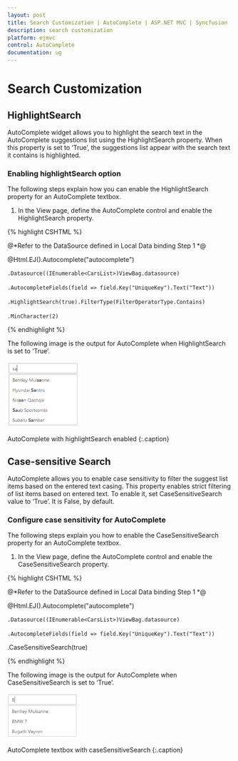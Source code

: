 ```yaml
---
layout: post
title: Search Customization | AutoComplete | ASP.NET MVC | Syncfusion
description: search customization
platform: ejmvc
control: AutoComplete
documentation: ug
---
```


# Search Customization

## HighlightSearch

AutoComplete widget allows you to highlight the search text in the AutoComplete suggestions list using the HighlightSearch property. When this property is set to ‘True’, the suggestions list appear with the search text it contains is highlighted.

### Enabling highlightSearch option

The following steps explain how you can enable the HighlightSearch property for an AutoComplete textbox.



1. In the View page, define the AutoComplete control and enable the HighlightSearch property.


{% highlight CSHTML %}


@*Refer to the DataSource defined in Local Data binding Step 1 *@

@Html.EJ().Autocomplete("autocomplete")

    .Datasource((IEnumerable<CarsList>)ViewBag.datasource)

    .AutocompleteFields(field => field.Key("UniqueKey").Text("Text"))

    .HighlightSearch(true).FilterType(FilterOperatorType.Contains)

    .MinCharacter(2)

{% endhighlight %}





The following image is the output for AutoComplete when HighlightSearch is set to ‘True’.

![](Search-Customization_images/Search-Customization_img1.png)

AutoComplete with highlightSearch enabled
{:.caption}

## Case-sensitive Search

AutoComplete allows you to enable case sensitivity to filter the suggest list items based on the entered text casing. This property enables strict filtering of list items based on entered text. To enable it, set CaseSensitiveSearch value to ‘True’. It is False, by default.

### Configure case sensitivity for AutoComplete

The following steps explain you how to enable the CaseSensitiveSearch property for an AutoComplete textbox.



1. In the View page, define the AutoComplete control and enable the CaseSensitiveSearch property.


{% highlight CSHTML %}

@*Refer to the DataSource defined in Local Data binding Step 1 *@

@Html.EJ().Autocomplete("autocomplete")

    .Datasource((IEnumerable<CarsList>)ViewBag.datasource)

    .AutocompleteFields(field => field.Key("UniqueKey").Text("Text"))

.CaseSensitiveSearch(true)

{% endhighlight %}





The following image is the output for AutoComplete when CaseSensitiveSearch is set to ‘True’.

![](Search-Customization_images/Search-Customization_img2.png)

AutoComplete textbox with caseSensitiveSearch
{:.caption}

